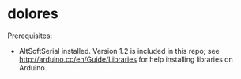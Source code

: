 dolores
=======

Prerequisites:
* AltSoftSerial installed. Version 1.2 is included in this repo; see http://arduino.cc/en/Guide/Libraries for help installing libraries on Arduino.